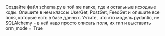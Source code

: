 Создайте файл schema.py в той же папке, где и остальные исходные коды. Опишите в нем классы UserGet, PostGet, FeedGet и опишите все поля, которые есть в базе данных. Учтите, что это модель pydantic, не SQLAlchemy - в ней надо просто описать поля, их тип и выставить orm_mode = True
